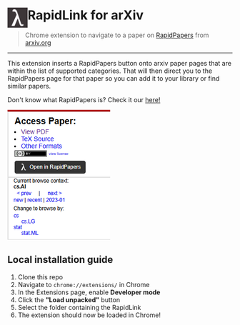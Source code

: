 # <img src="images/logo192.png" width="45" align="left"> RapidLink for arXiv

> Chrome extension to navigate to a paper on [RapidPapers](https://www.rapidpapers.dev) from [arxiv.org](https://www.arxiv.org)

---

This extension inserts a RapidPapers button onto arxiv paper pages that are within the list of supported categories. That will then direct you to the RapidPapers page for that paper so you can add it to your library or find similar papers.

Don't know what RapidPapers is? Check it our [here!](https://www.rapidpapers.dev)

<img src="images/arxiv-example.png">


## Local installation guide

1. Clone this repo
2. Navigate to `chrome://extensions/` in Chrome
3. In the Extensions page, enable **Developer mode**
4. Click the **"Load unpacked"** button
5. Select the folder containing the RapidLink
6. The extension should now be loaded in Chrome!
